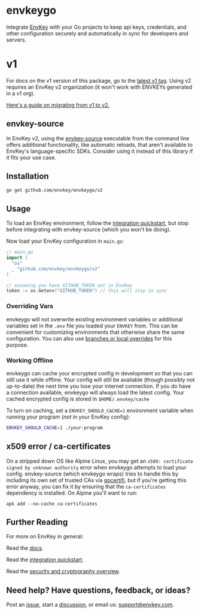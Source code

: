 # envkeygo

Integrate [EnvKey](https://www.envkey.com) with your Go projects to keep api keys, credentials, and other configuration securely and automatically in sync for developers and servers.

# v1

For docs on the v1 version of this package, go to the [latest v1 tag](https://github.com/envkey/envkeygo/tree/v1.2.5). Using v2 requires an EnvKey v2 organization (it won't work with ENVKEYs generated in a v1 org).

[Here's a guide on migrating from v1 to v2.](https://docs-v2.envkey.com/docs/migrating-from-v1)

## envkey-source

In EnvKey v2, using the [envkey-source](https://docs-v2.envkey.com/docs/envkey-source) executable from the command line offers additional functionality, like automatic reloads, that aren't available to EnvKey's language-specific SDKs. Consider using it instead of this library if it fits your use case.

## Installation

```bash
go get github.com/envkey/envkeygo/v2
```

## Usage

To load an EnvKey environment, follow the [integration quickstart](https://docs-v2.envkey.com/docs/integration-quickstart), but stop before integrating with envkey-source (which you won't be doing).

Now load your EnvKey configuration in `main.go`:

```go
// main.go
import (
  "os"
  _ "github.com/envkey/envkeygo/v2"
)

// assuming you have GITHUB_TOKEN set in EnvKey
token := os.Getenv("GITHUB_TOKEN") // this will stay in sync
```

### Overriding Vars

envkeygo will not overwrite existing environment variables or additional variables set in the `.env` file you loaded your `ENVKEY` from. This can be convenient for customizing environments that otherwise share the same configuration. You can also use [branches or local overrides](https://docs-v2.envkey.com/docs/branches-and-local-overrides) for this purpose.

### Working Offline

envkeygo can cache your encrypted config in development so that you can still use it while offline. Your config will still be available (though possibly not up-to-date) the next time you lose your internet connection. If you do have a connection available, envkeygo will always load the latest config. Your cached encrypted config is stored in `$HOME/.envkey/cache`

To turn on caching, set a `ENVKEY_SHOULD_CACHE=1` environment variable when running your program (_not_ in your EnvKey config):

```bash
ENVKEY_SHOULD_CACHE=1 ./your-program
```

## x509 error / ca-certificates

On a stripped down OS like Alpine Linux, you may get an `x509: certificate signed by unknown authority` error when envkeygo attempts to load your config. envkey-source (which envkeygo wraps) tries to handle this by including its own set of trusted CAs via [gocertifi](https://github.com/certifi/gocertifi), but if you're getting this error anyway, you can fix it by ensuring that the `ca-certificates` dependency is installed. On Alpine you'll want to run:

```
apk add --no-cache ca-certificates
```

## Further Reading

For more on EnvKey in general:

Read the [docs](https://docs-v2.envkey.com).

Read the [integration quickstart](https://docs-v2.envkey.com/docs/integration-quickstart.html).

Read the [security and cryptography overview](https://docs-v2.envkey.com/docs/security).

## Need help? Have questions, feedback, or ideas?

Post an [issue](https://github.com/envkey/envkey/issues), start a [discussion](https://github.com/envkey/envkey/dicussions), or email us: [support@envkey.com](mailto:support@envkey.com).
